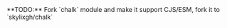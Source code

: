<div align="center">
  <img src="https://raw.githubusercontent.com/SkylixGH/Hyper/main/.github/workflows/HyperJS%20Logo.svg" alt="" />
</div>
**TODO:** Fork `chalk` module and make it support CJS/ESM, fork it to `skylixgh/chalk`